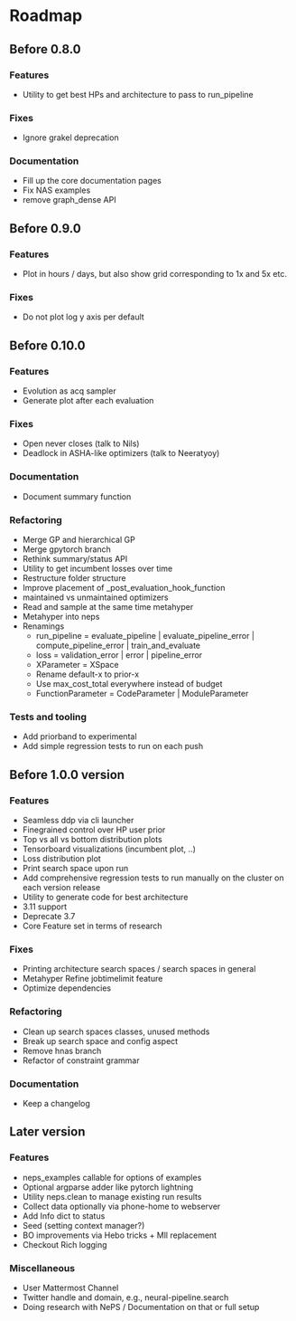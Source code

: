 # Roadmap

## Before 0.8.0

### Features

- Utility to get best HPs and architecture to pass to run_pipeline

### Fixes

- Ignore grakel deprecation

### Documentation

- Fill up the core documentation pages
- Fix NAS examples
- remove graph_dense API

## Before 0.9.0

### Features

- Plot in hours / days, but also show grid corresponding to 1x and 5x etc.

### Fixes

- Do not plot log y axis per default

## Before 0.10.0

### Features

- Evolution as acq sampler
- Generate plot after each evaluation

### Fixes

- Open never closes (talk to Nils)
- Deadlock in ASHA-like optimizers (talk to Neeratyoy)

### Documentation

- Document summary function

### Refactoring

- Merge GP and hierarchical GP
- Merge gpytorch branch
- Rethink summary/status API
- Utility to get incumbent losses over time
- Restructure folder structure
- Improve placement of \_post_evaluation_hook_function
- maintained vs unmaintained optimizers
- Read and sample at the same time metahyper
- Metahyper into neps
- Renamings
  - run_pipeline = evaluate_pipeline | evaluate_pipeline_error | compute_pipeline_error | train_and_evaluate
  - loss = validation_error | error | pipeline_error
  - XParameter = XSpace
  - Rename default-x to prior-x
  - Use max_cost_total everywhere instead of budget
  - FunctionParameter = CodeParameter | ModuleParameter

### Tests and tooling

- Add priorband to experimental
- Add simple regression tests to run on each push

## Before 1.0.0 version

### Features

- Seamless ddp via cli launcher
- Finegrained control over HP user prior
- Top vs all vs bottom distribution plots
- Tensorboard visualizations (incumbent plot, ..)
- Loss distribution plot
- Print search space upon run
- Add comprehensive regression tests to run manually on the cluster on each version release
- Utility to generate code for best architecture
- 3.11 support
- Deprecate 3.7
- Core Feature set in terms of research

### Fixes

- Printing architecture search spaces / search spaces in general
- Metahyper Refine jobtimelimit feature
- Optimize dependencies

### Refactoring

- Clean up search spaces classes, unused methods
- Break up search space and config aspect
- Remove hnas branch
- Refactor of constraint grammar

### Documentation

- Keep a changelog

## Later version

### Features

- neps_examples callable for options of examples
- Optional argparse adder like pytorch lightning
- Utility neps.clean to manage existing run results
- Collect data optionally via phone-home to webserver
- Add Info dict to status
- Seed (setting context manager?)
- BO improvements via Hebo tricks + Mll replacement
- Checkout Rich logging

### Miscellaneous

- User Mattermost Channel
- Twitter handle and domain, e.g., neural-pipeline.search
- Doing research with NePS / Documentation on that or full setup
